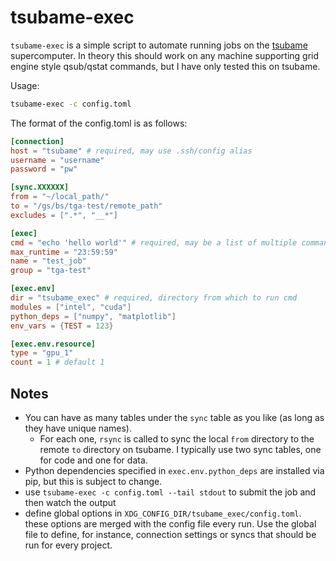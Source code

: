 # tsubame-exec

`tsubame-exec` is a simple script to automate running jobs on the [tsubame](https://en.wikipedia.org/wiki/Tsubame_(supercomputer)) supercomputer. In theory this should work on any machine supporting grid engine style qsub/qstat commands, but I have only tested this on tsubame.

Usage:
```bash
tsubame-exec -c config.toml
```

The format of the config.toml is as follows:
```toml
[connection]
host = "tsubame" # required, may use .ssh/config alias
username = "username"
password = "pw"

[sync.XXXXXX]
from = "~/local_path/"
to = "/gs/bs/tga-test/remote_path"
excludes = [".*", "__*"]

[exec]
cmd = "echo 'hello world'" # required, may be a list of multiple commands
max_runtime = "23:59:59"
name = "test_job"
group = "tga-test"

[exec.env]
dir = "tsubame_exec" # required, directory from which to run cmd
modules = ["intel", "cuda"]
python_deps = ["numpy", "matplotlib"]
env_vars = {TEST = 123}

[exec.env.resource]
type = "gpu_1"
count = 1 # default 1
```

## Notes

- You can have as many tables under the `sync` table as you like (as long as they have unique names).
  - For each one, `rsync` is called to sync the local `from` directory to the remote `to` directory on tsubame. I typically use two sync tables, one for code and one for data.
- Python dependencies specified in `exec.env.python_deps` are installed via pip, but this is subject to change.
- use `tsubame-exec -c config.toml --tail stdout` to submit the job and then watch the output
- define global options in `XDG_CONFIG_DIR/tsubame_exec/config.toml`. these options are merged with the config file every run. Use the global file to define, for instance, connection settings or syncs that should be run for every project.
